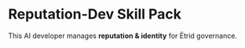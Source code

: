 # Reputation-Dev Skill Pack

This AI developer manages **reputation & identity** for Ëtrid governance.
